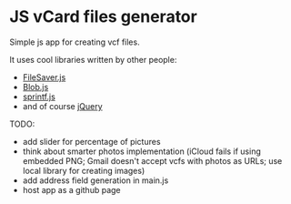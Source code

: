 # JS vCard files generator
Simple js app for creating vcf files.

It uses cool libraries written by other people:
* [FileSaver.js](https://github.com/eligrey/FileSaver.js)
* [Blob.js](https://github.com/eligrey/Blob.js)
* [sprintf.js](https://github.com/alexei/sprintf.js)
* and of course [jQuery](http://jquery.com/)

TODO:
* add slider for percentage of pictures
* think about smarter photos implementation (iCloud fails if using embedded PNG; Gmail doesn't accept vcfs with photos as URLs; use local library for creating images)
* add address field generation in main.js
* host app as a github page
